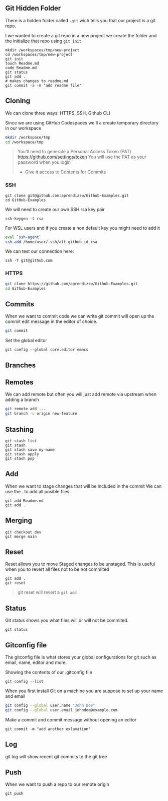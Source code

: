## Git Hidden Folder

There is a hidden folder called `.git` wich tells you that our
project is a git repo.

I we wanted to create a git repo in a new project we create the
folder and the initialize that repo using `git init`

```
mkdir /workspaces/tmp/new-project
cd /workspaces/tmp/new-project
git init
touch Readme.md
code Readme.md
git status
git add .
# makes changes to readme.md
git commit -a -m "add readme file"
```

## Cloning

We can clone three ways: HTTPS, SSH, Github CLI

Since we are using GitHub Codespaces we'll a create
temporary directory in our workspace

```sh
mkdir /workspace/tmp
cd /workspace/tmp
```

> You'll need to generate a Personal Access Token (PAT)
> https://github.com/settings/token
> You will use the PAT as your password when you login
> - Give it access to Contents for Commits

### SSH

```ssh
git clone git@github.com:aprendizsw/Github-Examples.git
cd GitHub-Examples
```

We will need to create our own SSH rsa key pair

```
ssh-keygen -t rsa
```

For WSL users and if you create a non default key you might need to add it

```sh
eval `ssh-agent`
ssh-add /home/user/.ssh/alt-github_id_rsa
```

We can test our connection here:

```
ssh -T git@github.com
```

### HTTPS

```sh
git clone https://github.com/aprendizsw/Github-Examples.git
cd Github-Examples
```

## Commits

When we want to commit code we can write git commit will open up the commit edit message in the editor of choice.

```sh
git commit
```

Set the global editor
```
git config --global core.editor emacs
```

## Branches

## Remotes

We can add remote but often you will just add remote via upstream when adding a branch

```sh
git remote add ...
git branch -u origin new-feature
```

## Stashing

```
git stash list
git stash
git stash save my-name
git stash apply
git stash pop
```

## Add

When we want to stage changes that will be included in the commit
We can use the . to add all posible files

```
git add Readme.md
git add .
```

## Merging

```
git checkout dev
git merge main
```

## Reset

Reset allows you to move Staged changes to be unstaged.
This is useful when you to revert all files not to be not commited

```
git add .
git reset
```

> git reset will revert a `git add .`

## Status

Git status shows you what files will or will not be commited.

```
git status
```

## Gitconfig file

The gitconfig file is what stores your global configurations for git such as email, name, editor and more.

Showing the contents of our .gitconfig file

```
git config --list
```

When you first install Git on a machine you are suppose to set up your name and email

```sh
git config --global user.name "John Doe"
git config --global user.email johndoe@example.com
```

Make a commit and commit message without opening an editor
```
git commit -m "add another exlamation"
```

## Log

git log will show recent git commits to the git tree

## Push

When we want to push a repo to our remote origin

```
git push
```
